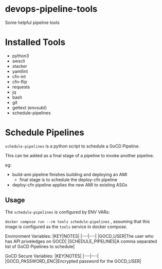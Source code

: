 # devops-pipeline-tools
Some helpful pipeline tools

# Installed Tools
* python3
 * awscli
 * stacker
 * yamllint
 * cfn-int
 * cfn-flip
 * requests
* jq
* bash
* git
* gettext (envsubt)
* schedule-pipelines

# Schedule Pipelines

`schedule-pipelines` is a python script to schedule a GoCD Pipeline.

This can be added as a final stage of a pipeline to invoke another pipeline.

eg:
* build-ami pipeline finishes building and deploying an AMI
  * final stage is to schedule the deploy-cfn pipeline
* deploy-cfn pipeline applies the new AMI to existing ASGs

## Usage

The `schedule-pipelines` is configured by ENV VARs:

`docker compose run --rm tools schedule-pipelines` , assuming that this image is configured as the `tools` service in docker compose.

Environment Variables:
|KEY|NOTES|
|---|---|
|GOCD_USER|The user who has API priveledges on GOCD|
|SCHEDULE_PIPELINES|A comma separated list of GoCD Pipelines to schedule|

GoCD Secure Variables:
|KEY|NOTES|
|---|---|
|GOCD_PASSWORD_ENC|Encrypted password for the GOCD_USER|
